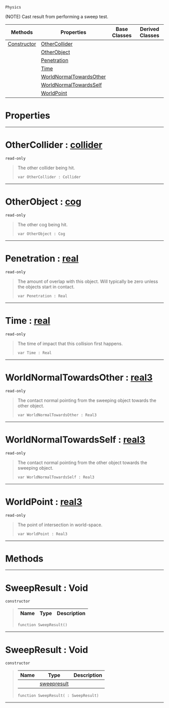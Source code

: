 `Physics`

(NOTE) Cast result from performing a sweep test.

|Methods|Properties|Base Classes|Derived Classes|
|---|---|---|---|
|[ Constructor](https://github.com/ZilchEngine/ZilchDocs/blob/master/code_reference/class_reference/sweepresult.markdown#sweepresult-void)|[ OtherCollider](https://github.com/ZilchEngine/ZilchDocs/blob/master/code_reference/class_reference/sweepresult.markdown#othercollider-zero-engin)| | |
| |[ OtherObject](https://github.com/ZilchEngine/ZilchDocs/blob/master/code_reference/class_reference/sweepresult.markdown#otherobject-zero-engine)| | |
| |[ Penetration](https://github.com/ZilchEngine/ZilchDocs/blob/master/code_reference/class_reference/sweepresult.markdown#penetration-zero-engine)| | |
| |[ Time](https://github.com/ZilchEngine/ZilchDocs/blob/master/code_reference/class_reference/sweepresult.markdown#time-zero-engine-documen)| | |
| |[ WorldNormalTowardsOther](https://github.com/ZilchEngine/ZilchDocs/blob/master/code_reference/class_reference/sweepresult.markdown#worldnormaltowardsother)| | |
| |[ WorldNormalTowardsSelf](https://github.com/ZilchEngine/ZilchDocs/blob/master/code_reference/class_reference/sweepresult.markdown#worldnormaltowardsself-z)| | |
| |[ WorldPoint](https://github.com/ZilchEngine/ZilchDocs/blob/master/code_reference/class_reference/sweepresult.markdown#worldpoint-zero-engine-d)| | |


 #  Properties


---  
 #  OtherCollider : [collider](https://github.com/ZilchEngine/ZilchDocs/blob/master/code_reference/class_reference/collider.markdown)

 `read-only`

> The other collider being hit.
> ``` lang=cpp, name=Nada
> var OtherCollider : Collider


---  
 #  OtherObject : [cog](https://github.com/ZilchEngine/ZilchDocs/blob/master/code_reference/class_reference/cog.markdown)

 `read-only`

> The other cog being hit.
> ``` lang=cpp, name=Nada
> var OtherObject : Cog


---  
 #  Penetration : [real](https://github.com/ZilchEngine/ZilchDocs/blob/master/code_reference/nada_base_types/real.markdown)

 `read-only`

> The amount of overlap with this object. Will typically be zero unless the objects start in contact.
> ``` lang=cpp, name=Nada
> var Penetration : Real


---  
 #  Time : [real](https://github.com/ZilchEngine/ZilchDocs/blob/master/code_reference/nada_base_types/real.markdown)

 `read-only`

> The time of impact that this collision first happens.
> ``` lang=cpp, name=Nada
> var Time : Real


---  
 #  WorldNormalTowardsOther : [real3](https://github.com/ZilchEngine/ZilchDocs/blob/master/code_reference/nada_base_types/real3.markdown)

 `read-only`

> The contact normal pointing from the sweeping object towards the other object.
> ``` lang=cpp, name=Nada
> var WorldNormalTowardsOther : Real3


---  
 #  WorldNormalTowardsSelf : [real3](https://github.com/ZilchEngine/ZilchDocs/blob/master/code_reference/nada_base_types/real3.markdown)

 `read-only`

> The contact normal pointing from the other object towards the sweeping object.
> ``` lang=cpp, name=Nada
> var WorldNormalTowardsSelf : Real3


---  
 #  WorldPoint : [real3](https://github.com/ZilchEngine/ZilchDocs/blob/master/code_reference/nada_base_types/real3.markdown)

 `read-only`

> The point of intersection in world-space.
> ``` lang=cpp, name=Nada
> var WorldPoint : Real3


---  
 #  Methods


---  
 #  SweepResult : Void

 `constructor`

> 
> |Name|Type|Description|
> |---|---|---|
> ``` lang=cpp, name=Nada
> function SweepResult()
> ``` 


---  
 #  SweepResult : Void

 `constructor`

> 
> |Name|Type|Description|
> |---|---|---|
> ||[sweepresult](https://github.com/ZilchEngine/ZilchDocs/blob/master/code_reference/class_reference/sweepresult.markdown)| |
> ``` lang=cpp, name=Nada
> function SweepResult( : SweepResult)
> ``` 


---  
 

 